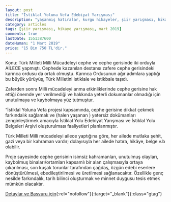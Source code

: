 ```yaml
---
layout: post
title: "İstiklal Yoluna Vefa Edebiyat Yarışması"
description: "yaşanmış hatıralar, kurgu hikayeler, şiir yarışması, hikaye yarışması, öykü yarışması, 2019, istiklal yolu"
category: articles
tags: [şiir yarışması, hikaye yarışması, mart 2019]
comments: true
lastDate: 1551387600
dateHuman: "1 Mart 2019"
price: "15 Bin 750 TL'dir."
---
```


Konu:
Türk Milleti Milli Mücadeleyi cephe ve cephe gerisinde iki orduyla AİLECE yapmıştı. Cephede kazanılan destansı zafere cephe gerisindeki karınca ordusu da ortak olmuştu.  Karınca Ordusunun ağır adımlara yaptığı bu büyük yürüyüş, Türk Milletini istiklale ve istikbale taşıdı.

Zaferden sonra Milli mücadeleyi anma etkinliklerinde cephe gerisine hak ettiği önemde yer verilmediği ve hakkında yeterli dokumanlar olmadığı için unutulmaya ve kaybolmaya yüz tutmuştur.

“İstiklal Yoluna Vefa projesi kapsamında, cephe gerisine dikkat çekmek farkındalık sağlamak ve (halen yaşanan )  yetersiz  dokümanları zenginleştirmek   amacıyla İstiklal Yolu Edebiyat Yarışması ve İstiklal Yolu Belgeleri Arşivi oluşturulması faaliyetleri planlanmıştır.

Türk Milleti Milli mücadeleyi ailece yaptığına göre, her ailede mutlaka şehit, gazi veya bir kahraman vardır; dolayısıyla her ailede hatıra, hikâye,  belge v.b   olabilir.

Proje sayesinde cephe gerisinin isimsiz kahramanları, unutulmuş olayları, kaybolmuş binaları/ortamları kapsamlı bir alan çalışmasıyla ortaya çıkarılması, son kuşak torunlar tarafından çağdaş, özgün edebi eserlere dönüştürülmesi, ebedileştirilmesi ve üretilmesi sağlanacaktır.  Özellikle genç nesilde farkındalık, tarih bilinci oluşturmak ve minnet duygusu tesis etmek mümkün olacaktır.


[Detaylar ve Başvuru için](http://prosds.istiklalyolu.com/sartname-2/sartname/?utm_source=edebiyatyarismalari.com&utm_medium=affiliate&utm_campaign=cpc){:rel="nofollow"}{:target="_blank"}{:class="gtag"}